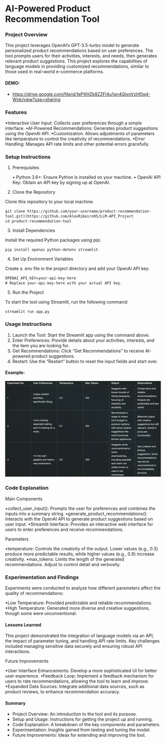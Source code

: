 # AI-Powered Product Recommendation Tool

### Project Overview

This project leverages OpenAI’s GPT-3.5-turbo model to generate personalized product recommendations based on user preferences. The tool prompts users for their activities, interests, and needs, then generates relevant product suggestions. This project explores the capabilities of language models in providing customized recommendations, similar to those used in real-world e-commerce platforms.

#### DEMO:

- https://drive.google.com/file/d/1ePXHZk8ZZFI4u1gn4QlxnVzhf0q4-Wyk/view?usp=sharing

### Features

•Interactive User Input: Collects user preferences through a simple interface.
•AI-Powered Recommendations: Generates product suggestions using the OpenAI API.
•Customization: Allows adjustments of parameters like temperature to control the creativity of recommendations.
•Error Handling: Manages API rate limits and other potential errors gracefully.

### Setup Instructions

1. Prerequisites

	•	Python 3.6+: Ensure Python is installed on your machine.
	•	OpenAI API Key: Obtain an API key by signing up at OpenAI.

2. Clone the Repository

Clone this repository to your local machine:

```
git clone https://github.com/your-username/product-recommendation-tool.git](https://github.com/AlexRibeiro95/LLM-API_Project
cd product-recommendation-tool

```

3. Install Dependencies

Install the required Python packages using pip:

```
pip install openai python-dotenv streamlit

```

4. Set Up Environment Variables

Create a .env file in the project directory and add your OpenAI API key:

```
OPENAI_API_KEY=your-api-key-here
# Replace your-api-key-here with your actual API key.
```
5. Run the Project

To start the tool using Streamlit, run the following command:

```
streamlit run app.py
```

### Usage Instructions

1.	Launch the Tool: Start the Streamlit app using the command above.
2.	Enter Preferences: Provide details about your activities, interests, and the item you are looking for.
3.	Get Recommendations: Click “Get Recommendations” to receive AI-powered product suggestions.
4.	Restart: Use the “Restart” button to reset the input fields and start over.

#### Example:

![Image](images/test_table.png)

### Code Explanation

Main Components

•collect_user_input(): Prompts the user for preferences and combines the inputs into a summary string.
•generate_product_recommendations(): Interacts with the OpenAI API to generate product suggestions based on user input.
•Streamlit Interface: Provides an interactive web interface for users to enter preferences and receive recommendations.

Parameters

•temperature: Controls the creativity of the output. Lower values (e.g., 0.3) produce more predictable results, while higher values (e.g., 0.9) increase creativity.
•max_tokens: Limits the length of the generated recommendations. Adjust to control detail and verbosity.

### Experimentation and Findings

Experiments were conducted to analyze how different parameters affect the quality of recommendations:

•Low Temperature: Provided predictable and reliable recommendations.
•High Temperature: Generated more diverse and creative suggestions, though some were unconventional.

#### Lessons Learned

This project demonstrated the integration of language models via an API, the impact of parameter tuning, and handling API rate limits. Key challenges included managing sensitive data securely and ensuring robust API interactions.

Future Improvements

•User Interface Enhancements: Develop a more sophisticated UI for better user experience.
•Feedback Loop: Implement a feedback mechanism for users to rate recommendations, allowing the tool to learn and improve.
•Expanded Data Sources: Integrate additional data sources, such as product reviews, to enhance recommendation accuracy.

#### Summary

- Project Overview: An introduction to the tool and its purpose.
- Setup and Usage: Instructions for getting the project up and running.
- Code Explanation: A breakdown of the key components and parameters.
- Experimentation: Insights gained from testing and tuning the model.
- Future Improvements: Ideas for extending and improving the tool.


 
